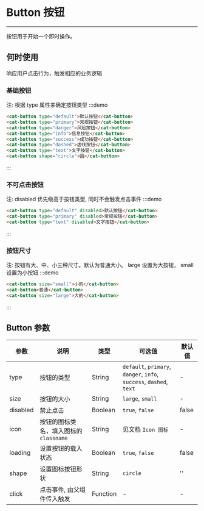 # Button 按钮

----

按钮用于开始一个即时操作。

## 何时使用

响应用户点击行为，触发相应的业务逻辑


### 基础按钮
注: 根据 type 属性来确定按钮类型
:::demo
```html
<cat-button type="default">默认按钮</cat-button>
<cat-button type="primary">常规按钮</cat-button>
<cat-button type="danger">风险按钮</cat-button>
<cat-button type="info">信息按钮</cat-button>
<cat-button type="success">成功按钮</cat-button>
<cat-button type="dashed">虚线按钮</cat-button>
<cat-button type="text">文字按钮</cat-button>
<cat-button shape="circle">圆</cat-button>
```
:::

### 不可点击按钮
注: disabled 优先级高于按钮类型, 同时不会触发点击事件
:::demo
```html
<cat-button type="default" disabled>默认按钮</cat-button>
<cat-button type="primary" disabled>常规按钮</cat-button>
<cat-button type="text" disabled>文字按钮</cat-button>
```
:::

### 按钮尺寸
注: 按钮有大、中、小三种尺寸。默认为普通大小。 large 设置为大按钮， small设置为小按钮
:::demo
```html
<cat-button size="small">小的</cat-button>
<cat-button>普通</cat-button>
<cat-button size="large">大的</cat-button>

```
:::

## Button 参数

| 参数      | 说明          | 类型      | 可选值                           | 默认值  |
|---------- |-------------- |---------- |--------------------------------  |-------- |
| type | 按钮的类型 | String | `default`, `primary`, `danger`, `info`, `success`, `dashed`, `text` | - |
| size | 按钮的大小 | String | `large`, `small` | - |
| disabled | 禁止点击 | Boolean | `true`, `false` | false |
| icon | 按钮的图标类名，填入图标的 `classname` | String | 见文档 `Icon 图标` | - |
| loading | 设置按钮的载入状态 | Boolean | `true`, `false` | false |
| shape | 设置图标按钮形状 | String | `circle` | '' |
| click | 点击事件, 由父组件传入触发 | Function | - | - |


<style lang="scss" scoped>
  .cat-btn {
    margin: 0 8px 8px 0;
  }
</style>
